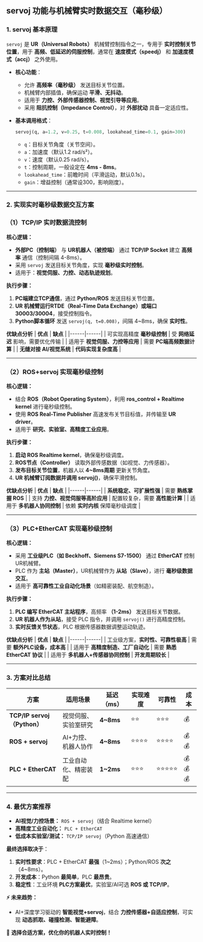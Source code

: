 ## **servoj 功能与机械臂实时数据交互（毫秒级）**  

### **1. servoj 基本原理**  
`servoj` 是 **UR（Universal Robots）** 机械臂控制指令之一，专用于 **实时控制关节位置**，用于 **高频、低延迟的伺服控制**，通常在 **速度模式（speedj）** 和 **加速度模式（accj）** 之外使用。

- **核心功能**：  
  - 允许 **高频率（毫秒级）** 发送目标关节位置。  
  - 机械臂内部插值，确保运动 **平滑、无抖动**。  
  - 适用于 **力控、外部传感器控制、视觉引导等应用**。  
  - 采用 **阻抗控制（Impedance Control）**，对 **外部扰动** 具备一定适应性。

- **基本调用格式**：
  ```python
  servoj(q, a=1.2, v=0.25, t=0.008, lookahead_time=0.1, gain=300)
  ```
  - `q`：目标关节角度（关节空间）。
  - `a`：加速度（默认1.2 rad/s²）。
  - `v`：速度（默认0.25 rad/s）。
  - `t`：控制周期，一般设定在 **4ms - 8ms**。
  - `lookahead_time`：前瞻时间（平滑运动，默认0.1s）。
  - `gain`：增益控制（通常设300，影响刚度）。

---

### **2. 实现实时毫秒级数据交互方案**  

### **（1）TCP/IP 实时数据流控制**  
**核心逻辑：**
- **外部PC（控制端）** 与 **UR机器人（被控端）** 通过 **TCP/IP Socket** 建立 **高频率** 通信（控制间隔 4-8ms）。
- 采用 `servoj` 发送目标关节角度，实现 **毫秒级实时控制**。
- 适用于：**视觉伺服、力控、动态轨迹规划**。

**执行步骤：**
1. **PC端建立TCP通信**，通过 **Python/ROS** 发送目标关节位置。  
2. **UR 机械臂运行RTDE（Real-Time Data Exchange）或端口30003/30004**，接受控制指令。  
3. **Python脚本循环** 发送 `servoj(q, t=0.008)`，间隔 4~8ms，确保 **实时性**。  

**优缺点分析**
| **优点** | **缺点** |
|------|------|
| 可实现高精度 **毫秒级控制** | 受 **网络延迟** 影响，需要优化传输 |
| 适用于 **视觉伺服、力控等应用** | 需要 **PC端高频数据计算** |
| **无缝对接 AI/视觉系统** | **代码实现复杂度高** |

---

### **（2）ROS+servoj 实现毫秒级控制**  
**核心逻辑：**
- 结合 **ROS（Robot Operating System）**，利用 **ros_control + Realtime kernel** 进行毫秒级控制。  
- 使用 **ROS Real-Time Publisher** 高速发布关节目标值，并传输至 **UR driver**。  
- 适用于 **研究、实验室、高精度工业应用**。

**执行步骤：**
1. **启动 ROS Realtime kernel**，确保毫秒级调度。  
2. **ROS节点（Controller）** 读取外部传感数据（如视觉、力传感器）。  
3. **发布目标关节位置**，机器人以 **4~8ms周期** 更新关节角度。  
4. **UR 机械臂订阅数据并调用 servoj()**，确保平滑控制。  

**优缺点分析**
| **优点** | **缺点** |
|------|------|
| **系统稳定、可扩展性强** | 需要 **熟练掌握 ROS** |
| 支持 **力控、视觉伺服等高阶应用** | 配置较复杂，需要 **高性能计算** |
| 适用于 **多机器人协同控制** | 依赖 **实时内核** 保障毫秒级调度 |

---

### **（3）PLC+EtherCAT 实现毫秒级控制**  
**核心逻辑：**
- 采用 **工业级PLC（如 Beckhoff、Siemens S7-1500）** 通过 **EtherCAT** 控制UR机械臂。  
- PLC 作为 **主站（Master）**，UR机械臂作为 **从站（Slave）**，进行 **毫秒级数据交互**。  
- 适用于 **高可靠性工业自动化场景**（如精密装配、航空制造）。  

**执行步骤：**
1. **PLC 编写 EtherCAT 主站程序**，高频率 **（1-2ms）** 发送目标关节数据。  
2. **UR 机器人作为从站**，接受 PLC 指令，并调用 `servoj()` 进行高精度控制。  
3. **实时反馈关节状态**，PLC 根据传感器数据调整运动轨迹。  

**优缺点分析**
| **优点** | **缺点** |
|------|------|
| 工业级方案，**实时性、可靠性极高** | 需要 **额外PLC设备，成本高** |
| 适用于 **高精度制造、工厂自动化** | 需要 **熟悉 EtherCAT 协议** |
| 适用于 **多机器人+传感器协同控制** | **开发周期较长** |

---

### **3. 方案对比总结**
| 方案 | 适用场景 | 延迟（ms） | 实现难度 | 可靠性 | 成本 |
|------|------|------|------|------|------|
| **TCP/IP servoj（Python）** | 视觉伺服、实验室研究 | **4~8ms** | ⭐⭐ | ⭐⭐⭐ | 💰 |
| **ROS + servoj** | AI+力控、机器人协作 | **4~8ms** | ⭐⭐⭐⭐ | ⭐⭐⭐⭐ | 💰💰 |
| **PLC + EtherCAT** | 工业自动化、精密装配 | **1~2ms** | ⭐⭐⭐ | ⭐⭐⭐⭐⭐ | 💰💰💰 |

---

### **4. 最优方案推荐**
- **AI视觉/力控场景：** `ROS + servoj`（结合 Realtime kernel）  
- **高精度工业自动化：** `PLC + EtherCAT`  
- **低成本实验室/测试：** `TCP/IP servoj`（Python 高速通信）  

**最终选择取决于**：
1. **实时性要求**：PLC + EtherCAT **最强**（1~2ms）；Python/ROS **次之**（4~8ms）。
2. **开发成本**：Python **最简单**，PLC **最昂贵**。
3. **稳定性**：工业环境 **PLC方案最优**，实验室/AI可选 **ROS 或 TCP/IP**。

**⚡ 未来趋势：**
- AI+深度学习驱动的 **智能视觉+servoj**，结合 **力控传感器+自适应控制**，可实现 **动态抓取、碰撞检测、智能避障**。

🚀 **选择合适方案，优化你的机器人实时控制！**
